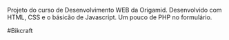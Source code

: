 Projeto do curso de Desenvolvimento WEB da Origamid.
Desenvolvido com HTML, CSS e o básicão de Javascript.
Um pouco de PHP no formulário.

#Bikcraft
